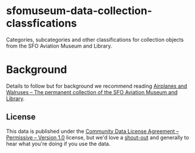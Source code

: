 # sfomuseum-data-collection-classfications

Categories, subcategories and other classifications for collection objects from the SFO Aviation Museum and Library.

# Background

Details to follow but for background we recommend reading [Airplanes and Walruses – The permanent collection of the SFO Aviation Museum and Library](https://millsfield.sfomuseum.org/blog/2020/03/25/collection/).

## License

This data is published under the [Community Data License Agreement – Permissive – Version 1.0](LICENSE) license, but we'd love a [shout-out](https://twitter.com/flysfo) and generally to hear what you're doing if you use the data.

